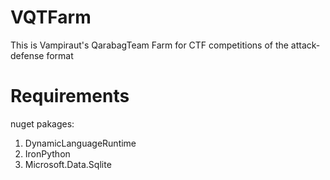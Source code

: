 # VQTFarm
This is Vampiraut's QarabagTeam Farm for CTF competitions of the attack-defense format
# Requirements
nuget pakages:
1. DynamicLanguageRuntime
2. IronPython
3. Microsoft.Data.Sqlite
